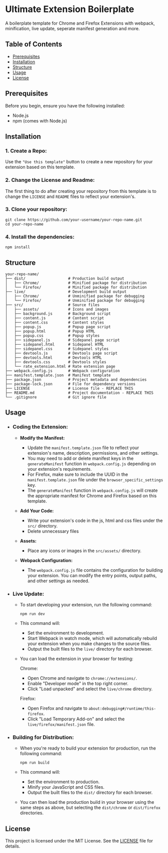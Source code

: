 # Ultimate Extension Boilerplate

A boilerplate template for Chrome and Firefox Extensions with webpack, minification, live update, seperate manifest generation and more.

## Table of Contents

- [Prerequisites](#prerequisites)
- [Installation](#installation)
- [Structure](#structure)
- [Usage](#usage)
- [License](#license)

## Prerequisites

Before you begin, ensure you have the following installed:

- Node.js
- npm (comes with Node.js)

## Installation

### 1. Create a Repo:

Use the `"Use this template"` button to create a new repository for your extension based on this template.

### 2. Change the License and Readme:

The first thing to do after creating your repository from this template is to change the `LICENSE` and `README` files to reflect your extension's.

### 3. Clone your repository:

```
git clone https://github.com/your-username/your-repo-name.git
cd your-repo-name
```

### 4. Install the dependencies:

```
npm install
```

## Structure

```
your-repo-name/
├── dist/                   # Production build output
│   ├── Chrome/             # Minified package for distribution
│   └── Firefox/            # Minified package for distribution
├── live/                   # Development build output
│   ├── Chrome/             # Unminified package for debugging
│   └── Firefox/            # Unminified package for debugging
├── src/                    # Source files
│   ├── assets/             # Icons and images
│   ├── background.js       # Background script
│   ├── content.js          # Content script
│   ├── content.css         # Content styles
│   ├── popup.js            # Popup page script
│   ├── popup.html          # Popup HTML
│   ├── popup.css           # Popup styles
│   ├── sidepanel.js        # Sidepanel page script
│   ├── sidepanel.html      # Sidepanel HTML
│   ├── sidepanel.css       # Sidepanel styles
│   ├── devtools.js         # Devtools page script
│   ├── devtools.html       # Devtools HTML
│   ├── devtools.css        # Devtools styles
│   └── rate_extension.html # Rate extension page
├── webpack.config.js       # Webpack configuration
├── manifest.template.json  # Manifest template
├── package.json            # Project metadata and dependencies
├── package-lock.json       # File for dependency versions
├── LICENSE                 # License file - REPLACE THIS
├── README.md               # Project documentation - REPLACE THIS
└── .gitignore              # Git ignore file
```

## Usage

- ### Coding the Extension:

  - **Modify the Manifest:**

    - Update the `manifest.template.json` file to reflect your extension's name, description, permissions, and other settings.
    - You may need to add or delete manifest keys in the `generateManifest` function in `webpack.config.js` depending on your extension's requirements.
    - For Firefox, make sure to include the UUID in the `manifest.template.json` file under the `browser_specific_settings` key.
    - The `generateManifest` function in `webpack.config.js` will create the appropriate manifest for Chrome and Firefox based on this template.

  - **Add Your Code:**

    - Write your extension's code in the js, html and css files under the `src/` directory.
    - Delete unnecessary files

  - **Assets:**

    - Place any icons or images in the `src/assets/` directory.

  - **Webpack Configuration:**

    - The `webpack.config.js` file contains the configuration for building your extension. You can modify the entry points, output paths, and other settings as needed.

- ### Live Update:

  - To start developing your extension, run the following command:

    ```
    npm run dev
    ```

  - This command will:

    - Set the environment to development.
    - Start Webpack in watch mode, which will automatically rebuild your extension when you make changes to the source files.
    - Output the built files to the `live/` directory for each browser.

  - You can load the extension in your browser for testing:

    Chrome:

    - Open Chrome and navigate to `chrome://extensions/`.
    - Enable "Developer mode" in the top right corner.
    - Click "Load unpacked" and select the `live/chrome` directory.

    Firefox:

    - Open Firefox and navigate to `about:debugging#/runtime/this-firefox`.
    - Click "Load Temporary Add-on" and select the `live/firefox/manifest.json` file.

- ### Building for Distribution:

  - When you're ready to build your extension for production, run the following command:

    ```
    npm run build
    ```

  - This command will:

    - Set the environment to production.
    - Minify your JavaScript and CSS files.
    - Output the built files to the `dist/` directory for each browser.

  - You can then load the production build in your browser using the same steps as above, but selecting the `dist/chrome` or `dist/firefox` directories.

## License

This project is licensed under the MIT License. See the [LICENSE](LICENSE) file for details.
